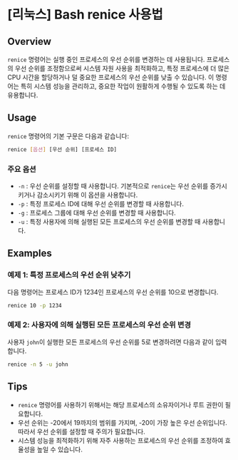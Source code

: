 # [리눅스] Bash renice 사용법

## Overview
`renice` 명령어는 실행 중인 프로세스의 우선 순위를 변경하는 데 사용됩니다. 프로세스의 우선 순위를 조정함으로써 시스템 자원 사용을 최적화하고, 특정 프로세스에 더 많은 CPU 시간을 할당하거나 덜 중요한 프로세스의 우선 순위를 낮출 수 있습니다. 이 명령어는 특히 시스템 성능을 관리하고, 중요한 작업이 원활하게 수행될 수 있도록 하는 데 유용합니다.

## Usage
`renice` 명령어의 기본 구문은 다음과 같습니다:

```bash
renice [옵션] [우선 순위] [프로세스 ID]
```

### 주요 옵션
- `-n` : 우선 순위를 설정할 때 사용합니다. 기본적으로 `renice`는 우선 순위를 증가시키거나 감소시키기 위해 이 옵션을 사용합니다.
- `-p` : 특정 프로세스 ID에 대해 우선 순위를 변경할 때 사용합니다.
- `-g` : 프로세스 그룹에 대해 우선 순위를 변경할 때 사용합니다.
- `-u` : 특정 사용자에 의해 실행된 모든 프로세스의 우선 순위를 변경할 때 사용합니다.

## Examples
### 예제 1: 특정 프로세스의 우선 순위 낮추기
다음 명령어는 프로세스 ID가 1234인 프로세스의 우선 순위를 10으로 변경합니다.

```bash
renice 10 -p 1234
```

### 예제 2: 사용자에 의해 실행된 모든 프로세스의 우선 순위 변경
사용자 `john`이 실행한 모든 프로세스의 우선 순위를 5로 변경하려면 다음과 같이 입력합니다.

```bash
renice -n 5 -u john
```

## Tips
- `renice` 명령어를 사용하기 위해서는 해당 프로세스의 소유자이거나 루트 권한이 필요합니다.
- 우선 순위는 -20에서 19까지의 범위를 가지며, -20이 가장 높은 우선 순위입니다. 따라서 우선 순위를 설정할 때 주의가 필요합니다.
- 시스템 성능을 최적화하기 위해 자주 사용하는 프로세스의 우선 순위를 조정하여 효율성을 높일 수 있습니다.